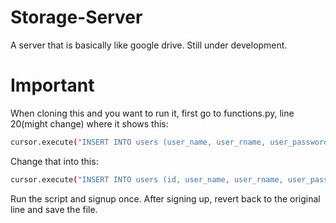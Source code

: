 # Storage-Server
A server that is basically like google drive. Still under development.


# Important
When cloning this and you want to run it, first go to functions.py, line 20(might change) where it shows this:
```bash
cursor.execute("INSERT INTO users (user_name, user_rname, user_password, user_email) VALUES ('"+user_name+"', '"+user_rname+"', '"+user_password+"', '"+user_email+"')")
```
Change that into this:
```bash
cursor.execute("INSERT INTO users (id, user_name, user_rname, user_password, user_email) VALUES (1,'"+user_name+"', '"+user_rname+"', '"+user_password+"', '"+user_email+"')")
```
Run the script and signup once. After signing up, revert back to the original line and save the file.